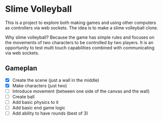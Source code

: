 # Slime Volleyball

This is a project to explore both making games and using other computers as controllers via web sockets. The idea is to make a slime volleyball clone.

Why slime volleyball?
Because the game has simple rules and focuses on the movements of two characters to be controlled by two players. It is an opportunity to test multi touch capabilities combined with communicating via web sockets.


## Gameplan
- [X] Create the scene (just a wall in the middle)
- [X] Make characters (just two)
- [ ] Introduce movement (between one side of the canvas and the wall)
- [ ] Create ball
- [ ] Add basic physics to it
- [ ] Add basic end game logic
- [ ] Add ability to have rounds (best of 3)
